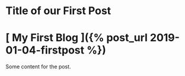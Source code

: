 # Title of our First Post
# [ My First Blog ]({% post_url 2019-01-04-firstpost %})

Some content for the post.
